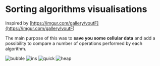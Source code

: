 # Sorting algorithms visualisations
Inspired by [https://imgur.com/gallery/voutF]{https://imgur.com/gallery/voutF)

The main purpose of this was to **save you some cellular data** and add a possibility to compare a number of operations performed by each algorithm.

![bubble](https://user-images.githubusercontent.com/1980807/50388176-82467600-06d4-11e9-9071-9f7542c7bb1d.gif)
![ins](https://user-images.githubusercontent.com/1980807/50388177-82467600-06d4-11e9-9cc2-cb574cca3ca2.gif)
![quick](https://user-images.githubusercontent.com/1980807/50388175-81addf80-06d4-11e9-93e8-5e61c6a94f4b.gif)
![heap](https://user-images.githubusercontent.com/1980807/50388174-81addf80-06d4-11e9-8f58-ba7598f49eec.gif)